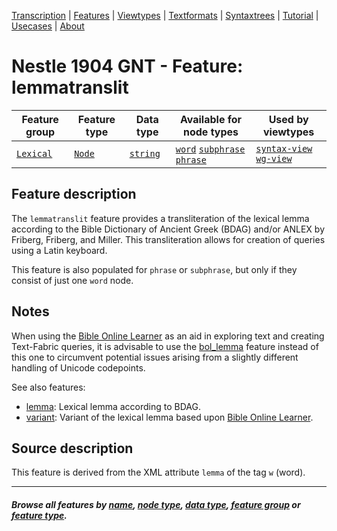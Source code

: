 <a name="start"></a>
<div class="hidden-content">
<a href="../transcription.md">Transcription</a> | <a href="README.md#start">Features</a> | <a href="../viewtypes.md#start">Viewtypes</a> | <a href="../textformats.md#start">Textformats</a> |  <a href="../syntaxtrees.md#start">Syntaxtrees</a> | <a href="../../tutorial/README.md#start">Tutorial</a> | <a href="../usecases/README.md#start">Usecases</a> | <a href="../about.md#start">About</a>
</div>

# Nestle 1904 GNT - Feature: lemmatranslit

Feature group | Feature type | Data type | Available for node types | Used by viewtypes
---  | --- | --- | --- | ---
[`Lexical`](featuresbygroup.md#lexical-features) | [`Node`](featuresbyfeaturetype.md#node-features) | [`string`](featuresbydatatype.md#string-datatype) |  [`word`](featuresbynodetype.md#word-nodes) [`subphrase`](featuresbynodetype.md#subphrase-nodes) [`phrase`](featuresbynodetype.md#phrase-nodes) | [`syntax-view`](../syntax-view.md#start) [`wg-view`](../wg-view.md#start)

## Feature description

The `lemmatranslit` feature provides a transliteration of the lexical lemma according to the Bible Dictionary of Ancient Greek (BDAG) and/or ANLEX by Friberg, Friberg, and Miller. This transliteration allows for creation of queries using a Latin keyboard.

This feature is also populated for `phrase` or `subphrase`, but only if they consist of just one `word` node.

## Notes

When using the [Bible Online Learner](http://www.dadel.org/) as an aid in exploring text and creating Text-Fabric queries, it is advisable to use the [bol_lemma](bol_lemma.md#start) feature instead of this one to circumvent potential issues arising from a slightly different handling of Unicode codepoints.

See also features:
 * [lemma](lemma.md#start): Lexical lemma according to BDAG.
 * [variant](variant.md#start): Variant of the lexical lemma based upon [Bible Online Learner](http://www.dadel.org/).

## Source description

This feature is derived from the XML attribute `lemma` of the tag `w` (word).

---
#### *Browse all features by [name](featuresbyname.md#start), [node type](featuresbynodetype.md#start), [data type](featuresbydatatype.md#start), [feature group](featuresbygroup.md#start) or [feature type](featuresbyfeaturetype.md#start).*
